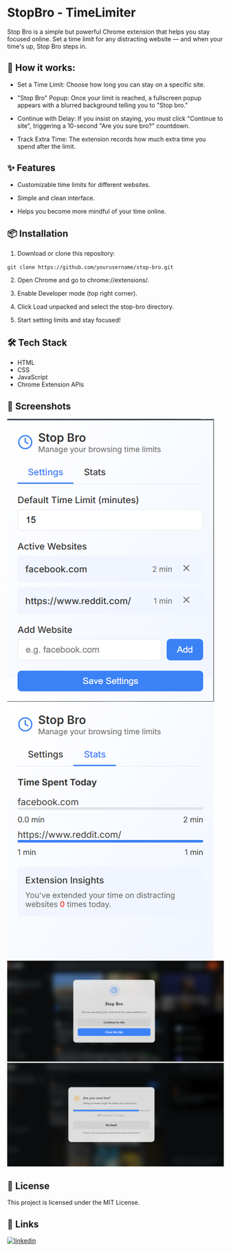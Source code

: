 
# StopBro - TimeLimiter

Stop Bro is a simple but powerful Chrome extension that helps you stay focused online. Set a time limit for any distracting website — and when your time's up, Stop Bro steps in.

## 🛑 How it works:
- Set a Time Limit: Choose how long you can stay on a specific site.

- "Stop Bro" Popup: Once your limit is reached, a fullscreen popup appears with a blurred background telling you to "Stop bro."

- Continue with Delay: If you insist on staying, you must click "Continue to site", triggering a 10-second "Are you sure bro?" countdown.

- Track Extra Time: The extension records how much extra time you spend after the limit.

## ✨ Features
- Customizable time limits for different websites.

- Simple and clean interface.

- Helps you become more mindful of your time online.

## 📦 Installation
1. Download or clone this repository:

`git clone https://github.com/yourusername/stop-bro.git`

2. Open Chrome and go to chrome://extensions/.

3. Enable Developer mode (top right corner).

4. Click Load unpacked and select the stop-bro directory.

5. Start setting limits and stay focused!

## 🛠️ Tech Stack
- HTML
- CSS
- JavaScript
- Chrome Extension APIs

## 📸 Screenshots
![image_alt](https://github.com/talhatak/stopBro-TimeLimiter-ChromeExtension/blob/main/img/c1.PNG?raw=true)
![image_alt](https://github.com/talhatak/stopBro-TimeLimiter-ChromeExtension/blob/main/img/c1.2.PNG?raw=true)
![image_alt](https://github.com/talhatak/stopBro-TimeLimiter-ChromeExtension/blob/main/img/c1.3.PNG?raw=true)
![image_alt](https://github.com/talhatak/stopBro-TimeLimiter-ChromeExtension/blob/main/img/c1.4.PNG?raw=true)

## 📜 License
This project is licensed under the MIT License.
## 🔗 Links
[![linkedin](https://img.shields.io/badge/linkedin-0A66C2?style=for-the-badge&logo=linkedin&logoColor=white)](https://www.linkedin.com/in/talha-khan-80a04923a/)

